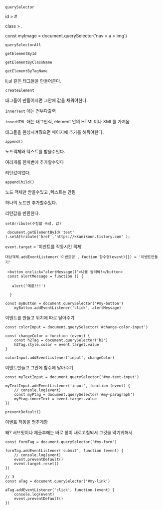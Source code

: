 `querySelector`

id > #

class > .

const myImage = document.querySelector('nav > a > img')

`querySelectorAll`

`getElementById `

`getElementByClassName `

`getElementByTagName`



li,ul 같은 태그들을 만들어준다.

`createElement `





태그들이 만들어지면 그안에 값을 채워야한다.

`innerText` 애는 전부다출력

`innerHTML` 애는 태그인식,  element 안의 HTML이나 XML를 가져옴



태그들을 완성시켜줬으면 페이지에 추가를 해줘야한다.

`append()`

노드객체와 텍스트를 받을수잇다.

여러개를 한꺼번에 추가할수잇다

리턴값이없다.



`appendChild()`

노드 객체만 받을수있고 ,텍스트는 안됨

하나의 노드만 추가할수있다.

리턴값을 반환한다.



`setArribute(수정할 속성, 값)`

```
 document.getElementById('test' ).setAttribute('href','https://kkamikoon.tistory.com' );
```





`event.target` = '이벤트를 작동시킨 객체'

`대상객체.addEventListener('이벤트명', fuction 함수명(event){}) = '이벤트만들기'`

```
 <button onclick="alertMessage()">나를 눌러봐!</button>
 const alertMessage = function () {

   alert('메롱!!!')

  }
```

```
const myButton = document.querySelector('#my-button')
    myButton.addEventListener('click', alertMessage)
```



이벤트를 만들고 위치에 따로 달아주기

```
const colorInput = document.querySelector('#change-color-input')

const changeColor = function (event) {
	const h2Tag = document.querySelector('h2')
	h2Tag.style.color = event.target.value
}

colorInput.addEventListener('input', changeColor)
```



이벤트만들고 그안에 함수에 달아주기

```
const myTextInput = document.querySelector('#my-text-input')

myTextInput.addEventListener('input', function (event) {
    // console.log(event)
    const myPtag = document.querySelector('#my-paragraph')
    myPtag.innerText = event.target.value
})
```



`preventDefault()`

이벤트 작동을 멈추게함

왜? 서브밋이나 제출후에는 바로 창이 새로고침되서 그것을 막기위해서

```
const formTag = document.querySelector('#my-form')

formTag.addEventListener('submit', function (event) {
    // console.log(event)
    event.preventDefault()
    event.target.reset()
})

// 3
const aTag = document.querySelector('#my-link')

aTag.addEventListener('click', function (event) {
    console.log(event)
    event.preventDefault()
})
```



